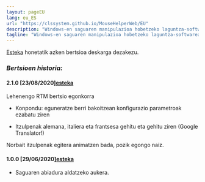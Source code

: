 ```yaml
---
layout: pageEU
lang: eu_ES
url: "https://clssystem.github.io/MouseHelperWeb/EU"
description: "Windows-en saguaren manipulazioa hobetzeko laguntza-softwarea, esate baterako, Parkinsona bezalako gaixotasun motorrak dituzten pertsonentzat"
tagline: "Windows-en saguaren manipulazioa hobetzeko laguntza-softwarea, esate baterako, Parkinsona bezalako gaixotasun motorrak dituzten pertsonentzat"
---
```

[Esteka](https://github.com/clssystem/MouseHelperReleases/releases/latest/download/Setup.exe) honetatik azken bertsioa deskarga dezakezu.

 
### <b><i>Bertsioen historia:</i></b>

#### 2.1.0 [23/08/2020]<span class="small">[esteka](https://github.com/clssystem/MouseHelperReleases/releases/download/v2.1.0/Setup.exe)</span>
   
Lehenengo RTM bertsio egonkorra

* Konpondu: eguneratze berri bakoitzean konfigurazio parametroak ezabatu ziren

* Itzulpenak alemana, italiera eta frantsesa gehitu eta gehitu ziren (Google Translator!)


Norbait itzulpenak egitera animatzen bada, pozik egongo naiz.

#### 1.0.0 [29/06/2020]<span class="small">[esteka](https://drive.google.com/file/d/10QkAi7HHbt9kZ1G2XhPkdXRm9O1qVh7V/view?usp=sharing)</span>
   
- Saguaren abiadura aldatzeko aukera.


